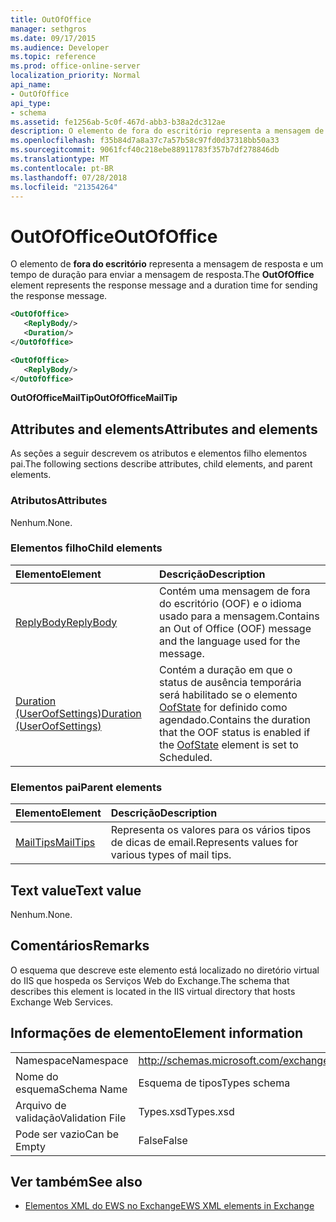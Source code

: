 ```yaml
---
title: OutOfOffice
manager: sethgros
ms.date: 09/17/2015
ms.audience: Developer
ms.topic: reference
ms.prod: office-online-server
localization_priority: Normal
api_name:
- OutOfOffice
api_type:
- schema
ms.assetid: fe1256ab-5c0f-467d-abb3-b38a2dc312ae
description: O elemento de fora do escritório representa a mensagem de resposta e um tempo de duração para enviar a mensagem de resposta.
ms.openlocfilehash: f35b84d7a8a37c7a57b58c97fd0d37318bb50a33
ms.sourcegitcommit: 9061fcf40c218ebe88911783f357b7df278846db
ms.translationtype: MT
ms.contentlocale: pt-BR
ms.lasthandoff: 07/28/2018
ms.locfileid: "21354264"
---
```

# <a name="outofoffice"></a><span data-ttu-id="692eb-103">OutOfOffice</span><span class="sxs-lookup"><span data-stu-id="692eb-103">OutOfOffice</span></span>

<span data-ttu-id="692eb-104">O elemento de **fora do escritório** representa a mensagem de resposta e um tempo de duração para enviar a mensagem de resposta.</span><span class="sxs-lookup"><span data-stu-id="692eb-104">The **OutOfOffice** element represents the response message and a duration time for sending the response message.</span></span> 
  
```XML
<OutOfOffice>
   <ReplyBody/>
   <Duration/>
</OutOfOffice>
```

```XML
<OutOfOffice>
   <ReplyBody/>
</OutOfOffice>
```

<span data-ttu-id="692eb-105">**OutOfOfficeMailTip**</span><span class="sxs-lookup"><span data-stu-id="692eb-105">**OutOfOfficeMailTip**</span></span>

## <a name="attributes-and-elements"></a><span data-ttu-id="692eb-106">Attributes and elements</span><span class="sxs-lookup"><span data-stu-id="692eb-106">Attributes and elements</span></span>

<span data-ttu-id="692eb-107">As seções a seguir descrevem os atributos e elementos filho elementos pai.</span><span class="sxs-lookup"><span data-stu-id="692eb-107">The following sections describe attributes, child elements, and parent elements.</span></span>
  
### <a name="attributes"></a><span data-ttu-id="692eb-108">Atributos</span><span class="sxs-lookup"><span data-stu-id="692eb-108">Attributes</span></span>

<span data-ttu-id="692eb-109">Nenhum.</span><span class="sxs-lookup"><span data-stu-id="692eb-109">None.</span></span>
  
### <a name="child-elements"></a><span data-ttu-id="692eb-110">Elementos filho</span><span class="sxs-lookup"><span data-stu-id="692eb-110">Child elements</span></span>

|<span data-ttu-id="692eb-111">**Elemento**</span><span class="sxs-lookup"><span data-stu-id="692eb-111">**Element**</span></span>|<span data-ttu-id="692eb-112">**Descrição**</span><span class="sxs-lookup"><span data-stu-id="692eb-112">**Description**</span></span>|
|:-----|:-----|
|[<span data-ttu-id="692eb-113">ReplyBody</span><span class="sxs-lookup"><span data-stu-id="692eb-113">ReplyBody</span></span>](replybody.md) <br/> |<span data-ttu-id="692eb-114">Contém uma mensagem de fora do escritório (OOF) e o idioma usado para a mensagem.</span><span class="sxs-lookup"><span data-stu-id="692eb-114">Contains an Out of Office (OOF) message and the language used for the message.</span></span>  <br/> |
|[<span data-ttu-id="692eb-115">Duration (UserOofSettings)</span><span class="sxs-lookup"><span data-stu-id="692eb-115">Duration (UserOofSettings)</span></span>](duration-useroofsettings.md) <br/> |<span data-ttu-id="692eb-116">Contém a duração em que o status de ausência temporária será habilitado se o elemento [OofState](oofstate.md) for definido como agendado.</span><span class="sxs-lookup"><span data-stu-id="692eb-116">Contains the duration that the OOF status is enabled if the [OofState](oofstate.md) element is set to Scheduled.</span></span>  <br/> |
   
### <a name="parent-elements"></a><span data-ttu-id="692eb-117">Elementos pai</span><span class="sxs-lookup"><span data-stu-id="692eb-117">Parent elements</span></span>

|<span data-ttu-id="692eb-118">**Elemento**</span><span class="sxs-lookup"><span data-stu-id="692eb-118">**Element**</span></span>|<span data-ttu-id="692eb-119">**Descrição**</span><span class="sxs-lookup"><span data-stu-id="692eb-119">**Description**</span></span>|
|:-----|:-----|
|[<span data-ttu-id="692eb-120">MailTips</span><span class="sxs-lookup"><span data-stu-id="692eb-120">MailTips</span></span>](mailtips.md) <br/> |<span data-ttu-id="692eb-121">Representa os valores para os vários tipos de dicas de email.</span><span class="sxs-lookup"><span data-stu-id="692eb-121">Represents values for various types of mail tips.</span></span>  <br/> |
   
## <a name="text-value"></a><span data-ttu-id="692eb-122">Text value</span><span class="sxs-lookup"><span data-stu-id="692eb-122">Text value</span></span>

<span data-ttu-id="692eb-123">Nenhum.</span><span class="sxs-lookup"><span data-stu-id="692eb-123">None.</span></span>
  
## <a name="remarks"></a><span data-ttu-id="692eb-124">Comentários</span><span class="sxs-lookup"><span data-stu-id="692eb-124">Remarks</span></span>

<span data-ttu-id="692eb-125">O esquema que descreve este elemento está localizado no diretório virtual do IIS que hospeda os Serviços Web do Exchange.</span><span class="sxs-lookup"><span data-stu-id="692eb-125">The schema that describes this element is located in the IIS virtual directory that hosts Exchange Web Services.</span></span>
  
## <a name="element-information"></a><span data-ttu-id="692eb-126">Informações de elemento</span><span class="sxs-lookup"><span data-stu-id="692eb-126">Element information</span></span>

|||
|:-----|:-----|
|<span data-ttu-id="692eb-127">Namespace</span><span class="sxs-lookup"><span data-stu-id="692eb-127">Namespace</span></span>  <br/> |http://schemas.microsoft.com/exchange/services/2006/types  <br/> |
|<span data-ttu-id="692eb-128">Nome do esquema</span><span class="sxs-lookup"><span data-stu-id="692eb-128">Schema Name</span></span>  <br/> |<span data-ttu-id="692eb-129">Esquema de tipos</span><span class="sxs-lookup"><span data-stu-id="692eb-129">Types schema</span></span>  <br/> |
|<span data-ttu-id="692eb-130">Arquivo de validação</span><span class="sxs-lookup"><span data-stu-id="692eb-130">Validation File</span></span>  <br/> |<span data-ttu-id="692eb-131">Types.xsd</span><span class="sxs-lookup"><span data-stu-id="692eb-131">Types.xsd</span></span>  <br/> |
|<span data-ttu-id="692eb-132">Pode ser vazio</span><span class="sxs-lookup"><span data-stu-id="692eb-132">Can be Empty</span></span>  <br/> |<span data-ttu-id="692eb-133">False</span><span class="sxs-lookup"><span data-stu-id="692eb-133">False</span></span>  <br/> |
   
## <a name="see-also"></a><span data-ttu-id="692eb-134">Ver também</span><span class="sxs-lookup"><span data-stu-id="692eb-134">See also</span></span>

- [<span data-ttu-id="692eb-135">Elementos XML do EWS no Exchange</span><span class="sxs-lookup"><span data-stu-id="692eb-135">EWS XML elements in Exchange</span></span>](ews-xml-elements-in-exchange.md)

